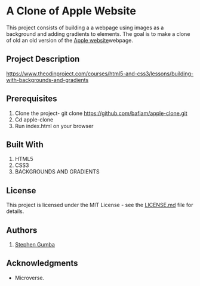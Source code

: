 # A Clone of Apple Website

This project consists of building a a webpage using images as a background and adding gradients to elements. The goal is to make a clone of old an old version of the [Apple website](https://web.archive.org/web/20140301004610/http://www.apple.com/)webpage.

## Project Description

<https://www.theodinproject.com/courses/html5-and-css3/lessons/building-with-backgrounds-and-gradients>

## Prerequisites

1. Clone the project- git clone <https://github.com/bafiam/apple-clone.git>
2. Cd apple-clone
3. Run index.html on your browser

## Built With

1. HTML5
2. CSS3
3. BACKGROUNDS AND GRADIENTS

## License

This project is licensed under the MIT License - see the [LICENSE.md](LICENSE.md) file for details.

## Authors

1. [Stephen Gumba](https://github.com/bafiam)

## Acknowledgments

* Microverse.
